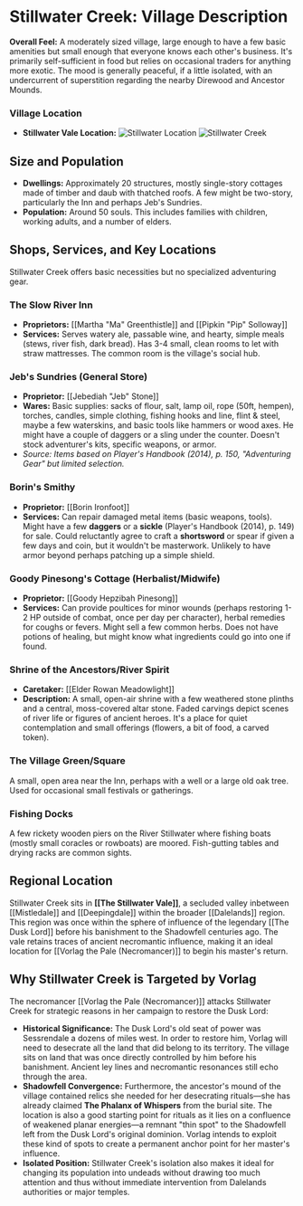 # Stillwater Creek: Village Description

**Overall Feel:** A moderately sized village, large enough to have a few basic amenities but small enough that everyone knows each other's business. It's primarily self-sufficient in food but relies on occasional traders for anything more exotic. The mood is generally peaceful, if a little isolated, with an undercurrent of superstition regarding the nearby Direwood and Ancestor Mounds.

### Village Location
- **Stillwater Vale Location:** ![Stillwater Location](../../../Assets/Stillwater%20location.png)
![Stillwater Creek](../../../Assets/Stillwater%20Creek.jpg)
## Size and Population

* **Dwellings:** Approximately 20 structures, mostly single-story cottages made of timber and daub with thatched roofs. A few might be two-story, particularly the Inn and perhaps Jeb's Sundries.
* **Population:** Around 50 souls. This includes families with children, working adults, and a number of elders.

## Shops, Services, and Key Locations

Stillwater Creek offers basic necessities but no specialized adventuring gear.

### The Slow River Inn
* **Proprietors:** [[Martha "Ma" Greenthistle]] and [[Pipkin "Pip" Solloway]]
* **Services:** Serves watery ale, passable wine, and hearty, simple meals (stews, river fish, dark bread). Has 3-4 small, clean rooms to let with straw mattresses. The common room is the village's social hub.

### Jeb's Sundries (General Store)
* **Proprietor:** [[Jebediah "Jeb" Stone]]
* **Wares:** Basic supplies: sacks of flour, salt, lamp oil, rope (50ft, hempen), torches, candles, simple clothing, fishing hooks and line, flint & steel, maybe a few waterskins, and basic tools like hammers or wood axes. He might have a couple of daggers or a sling under the counter. Doesn't stock adventurer's kits, specific weapons, or armor.
* *Source: Items based on Player's Handbook (2014), p. 150, "Adventuring Gear" but limited selection.*

### Borin's Smithy
* **Proprietor:** [[Borin Ironfoot]]
* **Services:** Can repair damaged metal items (basic weapons, tools). Might have a few **daggers** or a **sickle** (Player's Handbook (2014), p. 149) for sale. Could reluctantly agree to craft a **shortsword** or spear if given a few days and coin, but it wouldn't be masterwork. Unlikely to have armor beyond perhaps patching up a simple shield.

### Goody Pinesong's Cottage (Herbalist/Midwife)
* **Proprietor:** [[Goody Hepzibah Pinesong]]
* **Services:** Can provide poultices for minor wounds (perhaps restoring 1-2 HP outside of combat, once per day per character), herbal remedies for coughs or fevers. Might sell a few common herbs. Does not have potions of healing, but might know what ingredients could go into one if found.

### Shrine of the Ancestors/River Spirit
* **Caretaker:** [[Elder Rowan Meadowlight]]
* **Description:** A small, open-air shrine with a few weathered stone plinths and a central, moss-covered altar stone. Faded carvings depict scenes of river life or figures of ancient heroes. It's a place for quiet contemplation and small offerings (flowers, a bit of food, a carved token).

### The Village Green/Square
A small, open area near the Inn, perhaps with a well or a large old oak tree. Used for occasional small festivals or gatherings.

### Fishing Docks
A few rickety wooden piers on the River Stillwater where fishing boats (mostly small coracles or rowboats) are moored. Fish-gutting tables and drying racks are common sights.

## Regional Location

Stillwater Creek sits in **[[The Stillwater Vale]]**, a secluded valley inbetween [[Mistledale]] and [[Deepingdale]] within the broader [[Dalelands]] region. This region was once within the sphere of influence of the legendary [[The Dusk Lord]] before his banishment to the Shadowfell centuries ago. The vale retains traces of ancient necromantic influence, making it an ideal location for [[Vorlag the Pale (Necromancer)]] to begin his master's return.

## Why Stillwater Creek is Targeted by Vorlag

The necromancer [[Vorlag the Pale (Necromancer)]] attacks Stillwater Creek for strategic reasons in her campaign to restore the Dusk Lord:

* **Historical Significance:** The Dusk Lord's old seat of power was Sessrendale a dozens of miles west. In order to restore him, Vorlag will need to desecrate all the land that did belong to its territory. The village sits on land that was once directly controlled by him before his banishment. Ancient ley lines and necromantic resonances still echo through the area. 
* **Shadowfell Convergence:** Furthermore, the ancestor's mound of the village contained relics she needed for her desecrating rituals—she has already claimed **The Phalanx of Whispers** from the burial site. The location is also a good starting point for rituals as it lies on a confluence of weakened planar energies—a remnant "thin spot" to the Shadowfell left from the Dusk Lord's original dominion. Vorlag intends to exploit these kind of spots to create a permanent anchor point for her master's influence.
* **Isolated Position:** Stillwater Creek's isolation also makes it ideal for changing its population into undeads without drawing too much attention and thus without immediate intervention from Dalelands authorities or major temples.
